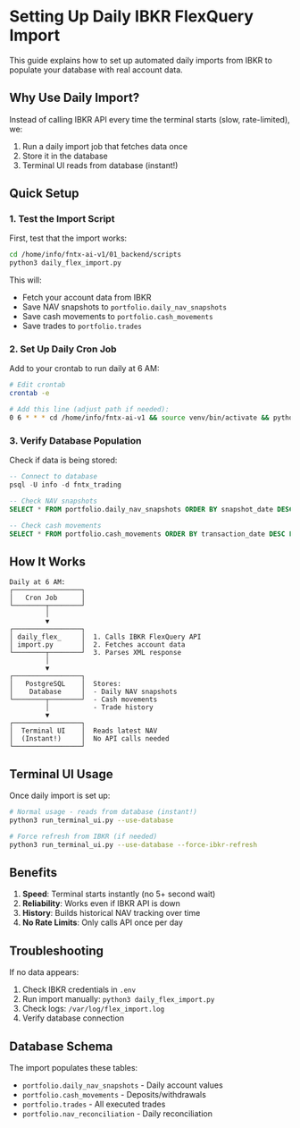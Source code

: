 # Setting Up Daily IBKR FlexQuery Import

This guide explains how to set up automated daily imports from IBKR to populate your database with real account data.

## Why Use Daily Import?

Instead of calling IBKR API every time the terminal starts (slow, rate-limited), we:
1. Run a daily import job that fetches data once
2. Store it in the database
3. Terminal UI reads from database (instant!)

## Quick Setup

### 1. Test the Import Script

First, test that the import works:

```bash
cd /home/info/fntx-ai-v1/01_backend/scripts
python3 daily_flex_import.py
```

This will:
- Fetch your account data from IBKR
- Save NAV snapshots to `portfolio.daily_nav_snapshots`
- Save cash movements to `portfolio.cash_movements`
- Save trades to `portfolio.trades`

### 2. Set Up Daily Cron Job

Add to your crontab to run daily at 6 AM:

```bash
# Edit crontab
crontab -e

# Add this line (adjust path if needed):
0 6 * * * cd /home/info/fntx-ai-v1 && source venv/bin/activate && python3 01_backend/scripts/daily_flex_import.py >> /var/log/flex_import.log 2>&1
```

### 3. Verify Database Population

Check if data is being stored:

```sql
-- Connect to database
psql -U info -d fntx_trading

-- Check NAV snapshots
SELECT * FROM portfolio.daily_nav_snapshots ORDER BY snapshot_date DESC LIMIT 5;

-- Check cash movements  
SELECT * FROM portfolio.cash_movements ORDER BY transaction_date DESC LIMIT 5;
```

## How It Works

```
Daily at 6 AM:
┌─────────────────┐
│   Cron Job      │
└────────┬────────┘
         │
         ▼
┌─────────────────┐
│ daily_flex_     │  1. Calls IBKR FlexQuery API
│ import.py       │  2. Fetches account data
└────────┬────────┘  3. Parses XML response
         │
         ▼
┌─────────────────┐
│   PostgreSQL    │  Stores:
│    Database     │  - Daily NAV snapshots
└────────┬────────┘  - Cash movements
         │           - Trade history
         ▼
┌─────────────────┐
│  Terminal UI    │  Reads latest NAV
│  (Instant!)     │  No API calls needed
└─────────────────┘
```

## Terminal UI Usage

Once daily import is set up:

```bash
# Normal usage - reads from database (instant!)
python3 run_terminal_ui.py --use-database

# Force refresh from IBKR (if needed)
python3 run_terminal_ui.py --use-database --force-ibkr-refresh
```

## Benefits

1. **Speed**: Terminal starts instantly (no 5+ second wait)
2. **Reliability**: Works even if IBKR API is down
3. **History**: Builds historical NAV tracking over time
4. **No Rate Limits**: Only calls API once per day

## Troubleshooting

If no data appears:
1. Check IBKR credentials in `.env`
2. Run import manually: `python3 daily_flex_import.py`
3. Check logs: `/var/log/flex_import.log`
4. Verify database connection

## Database Schema

The import populates these tables:

- `portfolio.daily_nav_snapshots` - Daily account values
- `portfolio.cash_movements` - Deposits/withdrawals
- `portfolio.trades` - All executed trades
- `portfolio.nav_reconciliation` - Daily reconciliation